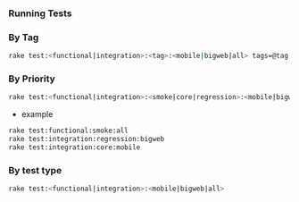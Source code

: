 ### Running Tests

### By Tag
```bash
rake test:<functional|integration>:<tag>:<mobile|bigweb|all> tags=@tag
```

### By Priority
```bash
rake test:<functional|integration>:<smoke|core|regression>:<mobile|bigweb|all>
```
- example
```bash
rake test:functional:smoke:all 
rake test:integration:regression:bigweb
rake test:integration:core:mobile 

```


### By test type
```bash
rake test:<functional|integration>:<mobile|bigweb|all>
```
